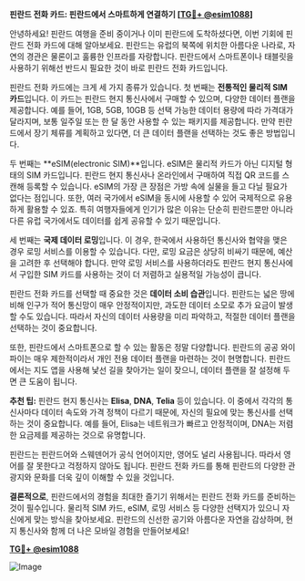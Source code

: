 **핀란드 전화 카드: 핀란드에서 스마트하게 연결하기 [[TG💪+ @esim1088](https://t.me/s/esim1088)]**

안녕하세요! 핀란드 여행을 준비 중이거나 이미 핀란드에 도착하셨다면, 이번 기회에 핀란드 전화 카드에 대해 알아보세요. 핀란드는 유럽의 북쪽에 위치한 아름다운 나라로, 자연의 경관은 물론이고 훌륭한 인프라를 자랑합니다. 핀란드에서 스마트폰이나 태블릿을 사용하기 위해선 반드시 필요한 것이 바로 핀란드 전화 카드입니다.

핀란드 전화 카드에는 크게 세 가지 종류가 있습니다. 첫 번째는 **전통적인 물리적 SIM 카드**입니다. 이 카드는 핀란드 현지 통신사에서 구매할 수 있으며, 다양한 데이터 플랜을 제공합니다. 예를 들어, 1GB, 5GB, 10GB 등 선택 가능한 데이터 용량에 따라 가격대가 달라지며, 보통 일주일 또는 한 달 동안 사용할 수 있는 패키지를 제공합니다. 만약 핀란드에서 장기 체류를 계획하고 있다면, 더 큰 데이터 플랜을 선택하는 것도 좋은 방법입니다.

두 번째는 **eSIM(electronic SIM)**입니다. eSIM은 물리적 카드가 아닌 디지털 형태의 SIM 카드입니다. 핀란드 현지 통신사나 온라인에서 구매하여 직접 QR 코드를 스캔해 등록할 수 있습니다. eSIM의 가장 큰 장점은 가방 속에 실물을 들고 다닐 필요가 없다는 점입니다. 또한, 여러 국가에서 eSIM을 동시에 사용할 수 있어 국제적으로 유용하게 활용할 수 있죠. 특히 여행자들에게 인기가 많은 이유는 단순히 핀란드뿐만 아니라 다른 유럽 국가에서도 데이터를 쉽게 공유할 수 있기 때문입니다.

세 번째는 **국제 데이터 로밍**입니다. 이 경우, 한국에서 사용하던 통신사와 협약을 맺은 경우 로밍 서비스를 이용할 수 있습니다. 다만, 로밍 요금은 상당히 비싸기 때문에, 예산을 고려한 후 선택해야 합니다. 만약 로밍 서비스를 사용하더라도 핀란드 현지 통신사에서 구입한 SIM 카드를 사용하는 것이 더 저렴하고 실용적일 가능성이 큽니다.

핀란드 전화 카드를 선택할 때 중요한 것은 **데이터 소비 습관**입니다. 핀란드는 넓은 땅에 비해 인구가 적어 통신망이 매우 안정적이지만, 과도한 데이터 소모로 추가 요금이 발생할 수도 있습니다. 따라서 자신의 데이터 사용량을 미리 파악하고, 적절한 데이터 플랜을 선택하는 것이 중요합니다.

또한, 핀란드에서 스마트폰으로 할 수 있는 활동은 정말 다양합니다. 핀란드의 공공 와이파이는 매우 제한적이라서 개인 전용 데이터 플랜을 마련하는 것이 현명합니다. 핀란드에서는 지도 앱을 사용해 낯선 길을 찾아가는 일이 잦으니, 데이터 플랜을 잘 설정해 두면 큰 도움이 됩니다.

**추천 팁:** 핀란드 현지 통신사는 **Elisa**, **DNA**, **Telia** 등이 있습니다. 이 중에서 각각의 통신사마다 데이터 속도와 가격 정책이 다르기 때문에, 자신의 필요에 맞는 통신사를 선택하는 것이 중요합니다. 예를 들어, Elisa는 네트워크가 빠르고 안정적이며, DNA는 저렴한 요금제를 제공하는 것으로 유명합니다.

핀란드는 핀란드어와 스웨덴어가 공식 언어이지만, 영어도 널리 사용됩니다. 따라서 영어를 잘 못한다고 걱정하지 않아도 됩니다. 핀란드 전화 카드를 통해 핀란드의 다양한 관광지와 문화를 더욱 깊이 이해할 수 있을 것입니다.

**결론적으로**, 핀란드에서의 경험을 최대한 즐기기 위해서는 핀란드 전화 카드를 준비하는 것이 필수입니다. 물리적 SIM 카드, eSIM, 로밍 서비스 등 다양한 선택지가 있으니 자신에게 맞는 방식을 찾아보세요. 핀란드의 신선한 공기와 아름다운 자연을 감상하며, 현지 통신사와 함께 더 나은 모바일 경험을 만들어보세요!

**[TG💪+ @esim1088](https://t.me/s/esim1088)**

![Image](https://i.postimg.cc/Y0z9fWf4/image.png)